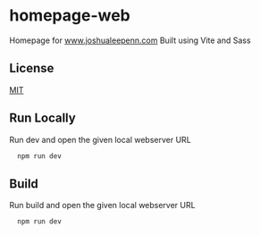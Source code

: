 
# homepage-web

Homepage for www.joshualeepenn.com
Built using Vite and Sass

## License

[MIT](https://choosealicense.com/licenses/mit/)


## Run Locally

Run dev and open the given local webserver URL

```bash
  npm run dev
```

## Build

Run build and open the given local webserver URL

```bash
  npm run dev
```
